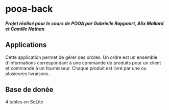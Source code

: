 # pooa-back
##### Projet réalisé pour le cours de POOA par Gabrielle Rappaort, Alix Mallard et Camille Nathan

## Applications
Cette application permet de gérer des ordres.
Un ordre est un ensemble d'informations correspondant à une commande de produits pour un client et commandé à un fournisseur. Chaque produit est livré par une ou plusieures livraisons.

## Base de donée
4 tables en SqLite
